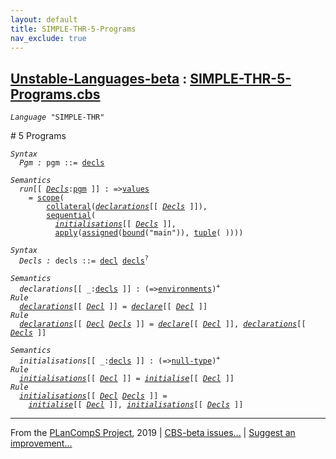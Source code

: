 ```yaml
---
layout: default
title: SIMPLE-THR-5-Programs
nav_exclude: true
---
```


[Unstable-Languages-beta] : [SIMPLE-THR-5-Programs.cbs]
-----------------------------

<div class="highlighter-rouge"><pre class="highlight"><code><i class="keyword">Language</i> <span id="Language_SIMPLE-THR">"SIMPLE-THR"</span></code></pre></div>
# <span id="SectionNumber_5">5</span> Programs

<div class="highlighter-rouge"><pre class="highlight"><code><i class="keyword">Syntax</i>
  <i class="keyword"></i><i class="var"><i class="var"><span id="VariableStem_Pgm">Pgm</span></i> :</i> <span class="syn-name"><span id="SyntaxName_pgm">pgm</span></span> ::= <span class="syn-name"><a href="#SyntaxName_decls">decls</a></span></code></pre></div>


<div class="highlighter-rouge"><pre class="highlight"><code><i class="keyword">Semantics</i>
  <i class="sem-name"><span id="SemanticsName_run">run</span></i>[[ <span id="Variable25_Decls"><i class="var"><a href="#VariableStem_Decls">Decls</a></i></span>:<span class="syn-name"><a href="#SyntaxName_pgm">pgm</a></span> ]] : =><span class="name"><a href="../../../../../Funcons-beta/Values/Value-Types/index.html#Name_values">values</a></span>
    = <span class="name"><a href="../../../../../Funcons-beta/Computations/Normal/Binding/index.html#Name_scope">scope</a></span>(
        <span class="name"><a href="../../../../../Funcons-beta/Computations/Normal/Binding/index.html#Name_collateral">collateral</a></span>(<i class="sem-name"><a href="#SemanticsName_declarations">declarations</a></i>[[ <a href="#Variable25_Decls"><i class="var">Decls</i></a> ]]),
        <span class="name"><a href="../../../../../Funcons-beta/Computations/Normal/Flowing/index.html#Name_sequential">sequential</a></span>(
          <i class="sem-name"><a href="#SemanticsName_initialisations">initialisations</a></i>[[ <a href="#Variable25_Decls"><i class="var">Decls</i></a> ]],
          <span class="name"><a href="../../../../../Funcons-beta/Values/Abstraction/Functions/index.html#Name_apply">apply</a></span>(<span class="name"><a href="../../../../../Funcons-beta/Computations/Normal/Storing/index.html#Name_assigned">assigned</a></span>(<span class="name"><a href="../../../../../Funcons-beta/Computations/Normal/Binding/index.html#Name_bound">bound</a></span>("main")), <span class="name"><a href="../../../../../Funcons-beta/Values/Composite/Tuples/index.html#Name_tuple">tuple</a></span>( ))))</code></pre></div>


<div class="highlighter-rouge"><pre class="highlight"><code><i class="keyword">Syntax</i>
  <i class="keyword"></i><i class="var"><i class="var"><span id="VariableStem_Decls">Decls</span></i> :</i> <span class="syn-name"><span id="SyntaxName_decls">decls</span></span> ::= <span class="syn-name"><a href="../SIMPLE-THR-4-Declarations/index.html#SyntaxName_decl">decl</a></span> <span class="syn-name"><a href="#SyntaxName_decls">decls</a></span><sup class="sup">?</sup></code></pre></div>

<div class="highlighter-rouge"><pre class="highlight"><code><i class="keyword">Semantics</i>
  <i class="sem-name"><span id="SemanticsName_declarations">declarations</span></i>[[ _:<span class="syn-name"><a href="#SyntaxName_decls">decls</a></span> ]] : (=><span class="name"><a href="../../../../../Funcons-beta/Computations/Normal/Binding/index.html#Name_environments">environments</a></span>)<sup class="sup">+</sup>
<i class="keyword">Rule</i>
  <i class="sem-name"><a href="#SemanticsName_declarations">declarations</a></i>[[ <span id="Variable157_Decl"><i class="var"><a href="../SIMPLE-THR-4-Declarations/index.html#VariableStem_Decl">Decl</a></i></span> ]] = <i class="sem-name"><a href="../SIMPLE-THR-4-Declarations/index.html#SemanticsName_declare">declare</a></i>[[ <a href="#Variable157_Decl"><i class="var">Decl</i></a> ]]
<i class="keyword">Rule</i>
  <i class="sem-name"><a href="#SemanticsName_declarations">declarations</a></i>[[ <span id="Variable186_Decl"><i class="var"><a href="../SIMPLE-THR-4-Declarations/index.html#VariableStem_Decl">Decl</a></i></span> <span id="Variable191_Decls"><i class="var"><a href="#VariableStem_Decls">Decls</a></i></span> ]] = <i class="sem-name"><a href="../SIMPLE-THR-4-Declarations/index.html#SemanticsName_declare">declare</a></i>[[ <a href="#Variable186_Decl"><i class="var">Decl</i></a> ]], <i class="sem-name"><a href="#SemanticsName_declarations">declarations</a></i>[[ <a href="#Variable191_Decls"><i class="var">Decls</i></a> ]]</code></pre></div>

<div class="highlighter-rouge"><pre class="highlight"><code><i class="keyword">Semantics</i>
  <i class="sem-name"><span id="SemanticsName_initialisations">initialisations</span></i>[[ _:<span class="syn-name"><a href="#SyntaxName_decls">decls</a></span> ]] : (=><span class="name"><a href="../../../../../Funcons-beta/Values/Primitive/Null/index.html#Name_null-type">null-type</a></span>)<sup class="sup">+</sup>
<i class="keyword">Rule</i>
  <i class="sem-name"><a href="#SemanticsName_initialisations">initialisations</a></i>[[ <span id="Variable254_Decl"><i class="var"><a href="../SIMPLE-THR-4-Declarations/index.html#VariableStem_Decl">Decl</a></i></span> ]] = <i class="sem-name"><a href="../SIMPLE-THR-4-Declarations/index.html#SemanticsName_initialise">initialise</a></i>[[ <a href="#Variable254_Decl"><i class="var">Decl</i></a> ]]
<i class="keyword">Rule</i>
  <i class="sem-name"><a href="#SemanticsName_initialisations">initialisations</a></i>[[ <span id="Variable283_Decl"><i class="var"><a href="../SIMPLE-THR-4-Declarations/index.html#VariableStem_Decl">Decl</a></i></span> <span id="Variable288_Decls"><i class="var"><a href="#VariableStem_Decls">Decls</a></i></span> ]] =
    <i class="sem-name"><a href="../SIMPLE-THR-4-Declarations/index.html#SemanticsName_initialise">initialise</a></i>[[ <a href="#Variable283_Decl"><i class="var">Decl</i></a> ]], <i class="sem-name"><a href="#SemanticsName_initialisations">initialisations</a></i>[[ <a href="#Variable288_Decls"><i class="var">Decls</i></a> ]]</code></pre></div>


____

From the [PLanCompS Project], 2019 | [CBS-beta issues...] | [Suggest an improvement...]

[SIMPLE-THR-5-Programs.cbs]: SIMPLE-THR-5-Programs.cbs 
  "CBS SOURCE FILE"
[Funcons-beta]: /CBS-beta/docs/Funcons-beta
 "FUNCONS-BETA"
[Unstable-Funcons-beta]: /CBS-beta/docs/Unstable-Funcons-beta
  "UNSTABLE-FUNCONS-BETA"
[Languages-beta]: /CBS-beta/docs/Languages-beta
  "LANGUAGES-BETA"
[Unstable-Languages-beta]: /CBS-beta/docs/Unstable-Languages-beta
  "UNSTABLE-LANGUAGES-BETA"
[CBS-beta]: /CBS-beta "CBS-BETA"
[PLanCompS Project]: http://plancomps.org
  "PROGRAMMING LANGUAGE COMPONENTS AND SPECIFICATIONS PROJECT HOME PAGE"
[CBS-beta issues...]: https://github.com/plancomps/plancomps.github.io/issues
  "CBS-BETA ISSUE REPORTS ON GITHUB"
[Suggest an improvement...]: mailto:plancomps@gmail.com?Subject=CBS-beta%20-%20comment&Body=Re%3A%20CBS-beta%20specification%20at%20SIMPLE-THR/SIMPLE-THR-5-Programs/SIMPLE-THR-5-Programs.cbs%0A%0AComment/Query/Issue/Suggestion%3A%0A%0A%0ASignature%3A%0A 
  "GENERATE AN EMAIL TEMPLATE"
